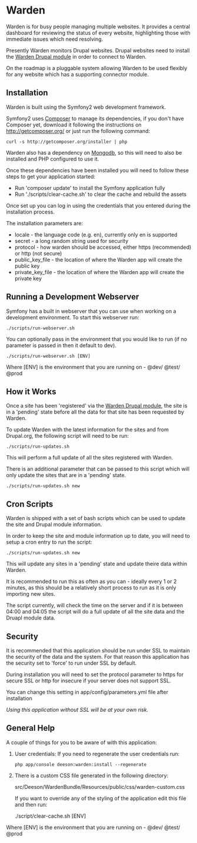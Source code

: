 Warden
======

Warden is for busy people managing multiple websites.  It provides a central
dashboard for reviewing the status of every website, highlighting those
with immediate issues which need resolving.

Presently Warden monitors Drupal websites. Drupal websites need to install the
[Warden Drupal module][1] in order to connect to Warden.

On the roadmap is a pluggable system allowing Warden to be used flexibly
for any website which has a supporting connector module.

Installation
------------

Warden is built using the Symfony2 web development framework.

Symfony2 uses [Composer][2] to manage its dependencies, if you don't have
Composer yet, download it following the instructions on http://getcomposer.org/
or just run the following command:

    curl -s http://getcomposer.org/installer | php

Warden also has a dependency on [Mongodb][3], so this will need to also be
installed and PHP configured to use it.

Once these dependencies have been installed you will need to follow these steps
to get your application started:

  * Run 'composer update' to install the Symfony application fully
  * Run './scripts/clear-cache.sh' to clear the cache and rebuild the assets

Once set up you can log in using the credentials that you entered during the 
installation process.

The installation parameters are:

* locale            - the language code (e.g. en), currently only en is supported
* secret            - a long random string used for security
* protocol          - how warden should be accessed, either https (recommended) or http (not secure)
* public_key_file   - the location of where the Warden app will create the public key
* private_key_file  - the location of where the Warden app will create the private key

Running a Development Webserver
-------------------------------

Symfony has a built in webserver that you can use when working on a development
environment. To start this webserver run:

    ./scripts/run-webserver.sh

You can optionally pass in the environment that you would like to run (if no
parameter is passed in then it default to dev).

    ./scripts/run-webserver.sh [ENV]

Where [ENV] is the environment that you are running on - @dev/ @test/ @prod

How it Works
------------

Once a site has been 'registered' via the [Warden Drupal module][1], the site
is in a 'pending' state before all the data for that site has been requested 
by Warden.

To update Warden with the latest information for the sites and from Drupal.org,
the following script will need to be run:

    ./scripts/run-updates.sh

This will perform a full update of all the sites registered with Warden.

There is an additional parameter that can be passed to this script which will only
update the sites that are in a 'pending' state.

    ./scripts/run-updates.sh new

Cron Scripts
------------

Warden is shipped with a set of bash scripts which can be used to update the site
and Drupal module information.

In order to keep the site and module information up to date, you will need to setup
a cron entry to run the script: 

    ./scripts/run-updates.sh new

This will update any sites in a 'pending' state and update theire data within 
Warden.

It is recommended to run this as often as you can - ideally every 1 or 2 minutes,
as this should be a relatively short process to run as it is only importing new sites.
 
The script currently, will check the time on the server and if it is between 04:00 
and 04:05 the script will do a full update of all the site data and the Druapl
module data.

Security
--------

It is recommended that this application should be run under SSL to maintain
the security of the data and the system.  For that reason this application has
the security set to 'force' to run under SSL by default.

During installation you will need to set the protocol parameter to https
for secure SSL or http for insecure if your server does not support SSL.

You can change this setting in app/config/parameters.yml file after installation

*Using this application without SSL will be at your own risk.*

General Help
------------

A couple of things for you to be aware of with this application:

  1. User credentials: If you need to regenerate the user credentials run:

         php app/console deeson:warden:install --regenerate

  2. There is a custom CSS file generated in the following directory:

        src/Deeson/WardenBundle/Resources/public/css/warden-custom.css

     If you want to override any of the styling of the application edit this
     file and then run:

        ./script/clear-cache.sh [ENV]

Where [ENV] is the environment that you are running on - @dev/ @test/ @prod

[1]:  https://www.drupal.org/project/warden
[2]:  http://getcomposer.org/
[3]:  http://docs.mongodb.org/manual/
